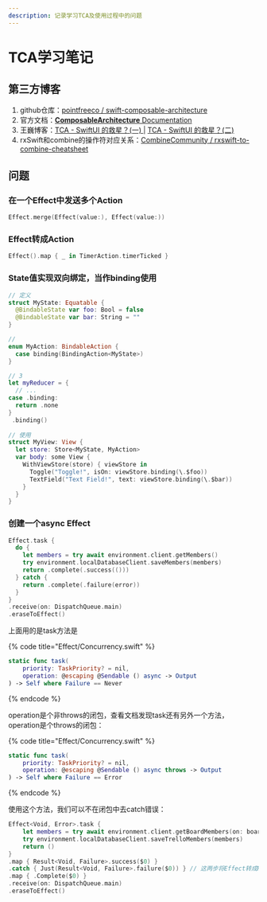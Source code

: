 ```yaml
---
description: 记录学习TCA及使用过程中的问题
---
```


# TCA学习笔记

## 第三方博客

1. github仓库：[pointfreeco / swift-composable-architecture](https://github.com/pointfreeco/swift-composable-architecture)
2. 官方文档：[**ComposableArchitecture** Documentation](https://pointfreeco.github.io/swift-composable-architecture/)
3. 王巍博客：[TCA - SwiftUI 的救星？(一) ](https://onevcat.com/2021/12/tca-1/)| [TCA - SwiftUI 的救星？(二)](https://onevcat.com/2021/12/tca-2/)
4. rxSwift和combine的操作符对应关系：[CombineCommunity / rxswift-to-combine-cheatsheet](https://github.com/CombineCommunity/rxswift-to-combine-cheatsheet)

## 问题

### 在一个Effect中发送多个Action

```swift
Effect.merge(Effect(value:), Effect(value:))
```

### Effect转成Action

```swift
Effect().map { _ in TimerAction.timerTicked }
```

### State值实现双向绑定，当作binding使用

```swift
// 定义
struct MyState: Equatable {
  @BindableState var foo: Bool = false
  @BindableState var bar: String = ""
}

// 
enum MyAction: BindableAction {
  case binding(BindingAction<MyState>)
}

// 3
let myReducer = {
  // ...
case .binding:
  return .none
}
 .binding()
 
// 使用
struct MyView: View {
  let store: Store<MyState, MyAction>
  var body: some View {
    WithViewStore(store) { viewStore in
      Toggle("Toggle!", isOn: viewStore.binding(\.$foo))
      TextField("Text Field!", text: viewStore.binding(\.$bar))
    }
  }
}
```

### 创建一个async Effect

```swift
Effect.task {
  do {
    let members = try await environment.client.getMembers()
    try environment.localDatabaseClient.saveMembers(members)
    return .complete(.success(()))
  } catch {
    return .complete(.failure(error))
  }
}
.receive(on: DispatchQueue.main)
.eraseToEffect()
```

上面用的是task方法是

{% code title="Effect/Concurrency.swift" %}
```swift
static func task(
    priority: TaskPriority? = nil, 
    operation: @escaping @Sendable () async -> Output
) -> Self where Failure == Never
```
{% endcode %}

operation是个非throws的闭包，查看文档发现task还有另外一个方法，operation是个throws的闭包：

{% code title="Effect/Concurrency.swift" %}
```swift
static func task(
    priority: TaskPriority? = nil, 
    operation: @escaping @Sendable () async throws -> Output
) -> Self where Failure == Error
```
{% endcode %}

使用这个方法，我们可以不在闭包中去catch错误：

```swift
Effect<Void, Error>.task {
    let members = try await environment.client.getBoardMembers(on: boardID)
    try environment.localDatabaseClient.saveTrelloMembers(members)
    return ()
}
.map { Result<Void, Failure>.success($0) }
.catch { Just(Result<Void, Failure>.failure($0)) } // 这两步将Effect转成Result
.map { .Complete($0) }
.receive(on: DispatchQueue.main)
.eraseToEffect()
```
